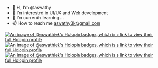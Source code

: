 - 👋 Hi, I’m @aswathy
- 👀 I’m interested in UI/UX and Web development
- 🌱 I’m currently learning ...
- 📫 How to reach me aswathy3k@gmail.com

[![An image of @aswathiek's Holopin badges, which is a link to view their full Holopin profile](https://holopin.me/aswathiek)](https://holopin.io/@aswathiek)
[![An image of @aswathiek's Holopin badges, which is a link to view their full Holopin profile](https://holopin.me/aswathiek)](https://holopin.io/@aswathiek)
[![An image of @aswathiek's Holopin badges, which is a link to view their full Holopin profile](https://holopin.me/aswathiek)](https://holopin.io/@aswathiek)
<!---
aswathy5k/aswathy5k is a ✨ special ✨ repository because its `README.md` (this file) appears on your GitHub profile.
You can click the Preview link to take a look at your changes.
--->
